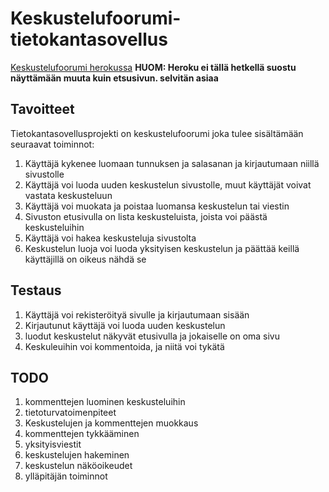 # Keskustelufoorumi-tietokantasovellus

[Keskustelufoorumi herokussa](https://gentle-journey-62073.herokuapp.com/)
**HUOM: Heroku ei tällä hetkellä suostu näyttämään muuta kuin etsusivun. selvitän asiaa**


## Tavoitteet
 Tietokantasovellusprojekti on keskustelufoorumi joka tulee sisältämään seuraavat toiminnot:
 1. Käyttäjä kykenee luomaan tunnuksen ja salasanan ja kirjautumaan niillä sivustolle
 2. Käyttäjä voi luoda uuden keskustelun sivustolle, muut käyttäjät voivat vastata keskusteluun
 3. Käyttäjä voi muokata ja poistaa luomansa keskustelun tai viestin
 4. Sivuston etusivulla on lista keskusteluista, joista voi päästä keskusteluihin
 5. Käyttäjä voi hakea keskusteluja sivustolta
 6. Keskustelun luoja voi luoda yksityisen keskustelun ja päättää keillä käyttäjillä on oikeus nähdä se

## Testaus
1. Käyttäjä voi rekisteröityä sivulle ja kirjautumaan sisään
2. Kirjautunut käyttäjä voi luoda uuden keskustelun
3. luodut keskustelut näkyvät etusivulla ja jokaiselle on oma sivu
4. Keskuleuihin voi kommentoida, ja niitä voi tykätä


## TODO
1. kommenttejen luominen keskusteluihin
2. tietoturvatoimenpiteet
3. Keskustelujen ja kommenttejen muokkaus
4. kommenttejen tykkääminen
5. yksityisviestit
6. keskustelujen hakeminen
7. keskustelun näköoikeudet
8. ylläpitäjän toiminnot
